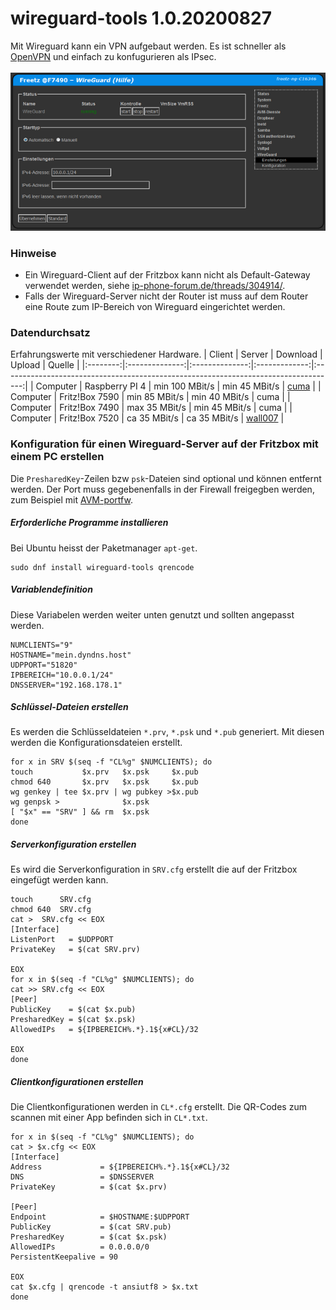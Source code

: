 # wireguard-tools 1.0.20200827

Mit Wireguard kann ein VPN aufgebaut werden. Es ist schneller als [OpenVPN](openvpn.md) und einfach zu konfugurieren als IPsec.<br>
<br>
<a href='../screenshots/000-PKG_wireguard.png'><img src='../screenshots/000-PKG_wireguard_md.png'></a>
<br>


### Hinweise

 - Ein Wireguard-Client auf der Fritzbox kann nicht als Default-Gateway verwendet werden, siehe [ip-phone-forum.de/threads/304914/](https://www.ip-phone-forum.de/threads/304914/).
 - Falls der Wireguard-Server nicht der Router ist muss auf dem Router eine Route zum IP-Bereich von Wireguard eingerichtet werden.


### Datendurchsatz
Erfahrungswerte mit verschiedener Hardware.
|  Client  |     Server     |    Download    |     Upload    |                                          Quelle                                     |
|:--------:|:--------------:|:--------------:|:-------------:|:-----------------------------------------------------------------------------------:|
| Computer | Raspberry PI 4 | min 100 MBit/s | min 45 MBit/s | [cuma](https://github.com/Freetz-NG/freetz-ng/pull/101#issuecomment-716029888)      |
| Computer | Fritz!Box 7590 | min  85 MBit/s | min 40 MBit/s | cuma                                                                                |
| Computer | Fritz!Box 7490 | max  35 MBit/s | min 45 MBit/s | cuma                                                                                |
| Computer | Fritz!Box 7520 | ca   35 MBit/s | ca  35 MBit/s | [wall007](https://github.com/Freetz-NG/freetz-ng/issues/118#issuecomment-731734627) |

### Konfiguration für einen Wireguard-Server auf der Fritzbox mit einem PC erstellen

Die `PresharedKey`-Zeilen bzw `psk`-Dateien sind optional und können entfernt werden.
Der Port muss gegebenenfalls in der Firewall freigegben werden, zum Beispiel mit [AVM-portfw](avm-portfw.md).

##### Erforderliche Programme installieren
Bei Ubuntu heisst der Paketmanager `apt-get`.
```
sudo dnf install wireguard-tools qrencode
```

##### Variablendefinition
Diese Variabelen werden weiter unten genutzt und sollten angepasst werden.
```
NUMCLIENTS="9"
HOSTNAME="mein.dyndns.host"
UDPPORT="51820"
IPBEREICH="10.0.0.1/24"
DNSSERVER="192.168.178.1"

```

##### Schlüssel-Dateien erstellen
Es werden die Schlüsseldateien `*.prv`, `*.psk` und `*.pub` generiert. Mit diesen werden die Konfigurationsdateien erstellt.
```
for x in SRV $(seq -f "CL%g" $NUMCLIENTS); do
touch           $x.prv   $x.psk     $x.pub
chmod 640       $x.prv   $x.psk     $x.pub
wg genkey | tee $x.prv | wg pubkey >$x.pub
wg genpsk >              $x.psk
[ "$x" == "SRV" ] && rm  $x.psk
done

```


##### Serverkonfiguration erstellen
Es wird die Serverkonfiguration in `SRV.cfg` erstellt die auf der Fritzbox eingefügt werden kann.
```
touch      SRV.cfg
chmod 640  SRV.cfg
cat >  SRV.cfg << EOX
[Interface]
ListenPort   = $UDPPORT
PrivateKey   = $(cat SRV.prv)

EOX
for x in $(seq -f "CL%g" $NUMCLIENTS); do
cat >> SRV.cfg << EOX
[Peer]
PublicKey    = $(cat $x.pub)
PresharedKey = $(cat $x.psk)
AllowedIPs   = ${IPBEREICH%.*}.1${x#CL}/32

EOX
done

```

##### Clientkonfigurationen erstellen
Die Clientkonfigurationen werden in `CL*.cfg` erstellt.
Die QR-Codes zum scannen mit einer App befinden sich in `CL*.txt`.
```
for x in $(seq -f "CL%g" $NUMCLIENTS); do
cat > $x.cfg << EOX
[Interface]
Address             = ${IPBEREICH%.*}.1${x#CL}/32
DNS                 = $DNSSERVER
PrivateKey          = $(cat $x.prv)

[Peer]
Endpoint            = $HOSTNAME:$UDPPORT
PublicKey           = $(cat SRV.pub)
PresharedKey        = $(cat $x.psk)
AllowedIPs          = 0.0.0.0/0
PersistentKeepalive = 90

EOX
cat $x.cfg | qrencode -t ansiutf8 > $x.txt
done

```

